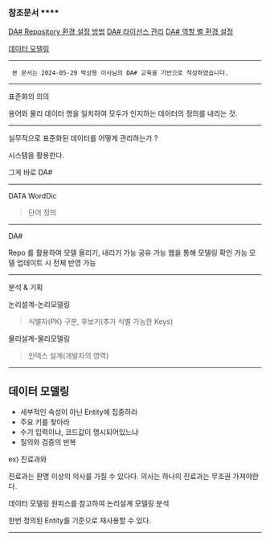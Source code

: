 
### 참조문서 ****

[DA# Repository 환경 설정 방법](https://gwa.douzone.com/ecm/oneffice/one003A06?c2VxPUQ2RGE1OUI1MzM1MzdGR2FhOWVlMUZEZTNCNkQ4YTdH)
[DA# 라이선스 관리](https://gwa.douzone.com/ecm/oneffice/one003A06?c2VxPTg1RzZEOEYzYUdjYTk3NWFjNWE2NjI3NEI5ZTFCRkYy)
[DA# 역할 별 환경 설정](https://gwa.douzone.com/ecm/oneffice/one003A06?c2VxPTY3NURGRkZGRDdCRkQ4QmU1R0dlYWE2N2VhNzFjM0Qx)

[데이터 모델링](https://gwa.douzone.com/ecm/oneffice/one003A06?c2VxPWFhQkRHNTZlM2EzN2UxRzhHOWM0Y2NhMTRjRDEyQjI1)

---

	 본 문서는 2024-05-29 박상용 이사님의 DA# 교육을 기반으로 작성하였습니다. 

---

표준화의 의의 

용어와 물리 데이터 명을 일치하여 모두가 인지하는 데이터의 정의를 내리는 것. 

---

실무적으로 표준화된 데이터를 어떻게 관리하는가 ? 

시스템을 활용한다.

그게 바로 DA#

---

DATA WordDic 

> 단어 정의 

--- 

DA# 

Repo 를 활용하여 모델 올리기, 내리기 가능
공유 가능 
웹을 통해 모델링 확인 가능 
모델 업데이트 시 전체 반영 가능 

---

분석 & 기획

논리설계-논리모델링
> 식별자(PK) 구분, 후보키(추가 식별 가능한  Keys)
> 


물리설계-물리모델링 
> 인덱스 설계(개발자의 영역)


---

## 데이터 모델링 

- 세부적인 속성이 아닌 Entity에 집중하라
- 주요 키를 찾아라 
- 수기 입력이냐, 코드값이 명시되어있느냐 
- 질의와 검증의 반복


ex) 진료과와 

진료과는 환명 이상의 의사를 가질 수 있다다. 
의사는 하나의 진료과는 무조권 가져야한다. 

데이터 모델링 원피스를 참고하여 논리설계 모델링 분석 

한번 정의된 Entity를 기준으로 재사용할 수 있다. 





---










